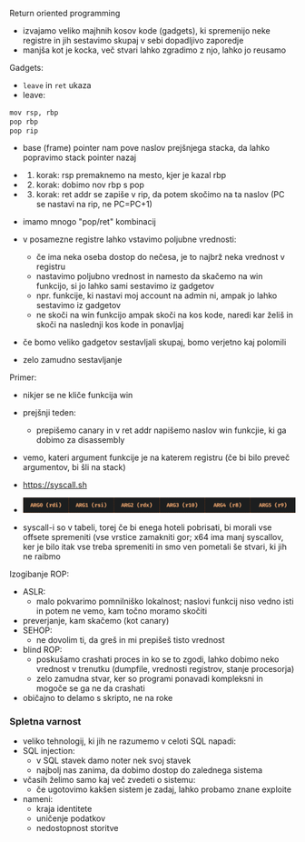 Return oriented programming
- izvajamo veliko majhnih kosov kode (gadgets), ki spremenijo neke registre in jih sestavimo skupaj v sebi dopadljivo zaporedje
- manjša kot je kocka, več stvari lahko zgradimo z njo, lahko jo reusamo

Gadgets:
- `leave` in `ret` ukaza
- leave:
```
mov rsp, rbp
pop rbp
pop rip
```
- base (frame) pointer nam pove naslov prejšnjega stacka, da lahko popravimo stack pointer nazaj
- 1. korak: rsp premaknemo na mesto, kjer je kazal rbp
- 2. korak: dobimo nov rbp s pop
- 3. korak: ret addr se zapiše v rip, da potem skočimo na ta naslov (PC se nastavi na rip, ne PC=PC+1)

- imamo mnogo "pop/ret" kombinacij
- v posamezne registre lahko vstavimo poljubne vrednosti:
	- če ima neka oseba dostop do nečesa, je to najbrž neka vrednost v registru
	- nastavimo poljubno vrednost in namesto da skačemo na win funkcijo, si jo lahko sami sestavimo iz gadgetov
	- npr. funkcije, ki nastavi moj account na admin ni, ampak jo lahko sestavimo iz gadgetov
	- ne skoči na win funkcijo ampak skoči na kos kode, naredi kar želiš in skoči na naslednji kos kode in ponavljaj

- če bomo veliko gadgetov sestavljali skupaj, bomo verjetno kaj polomili
- zelo zamudno sestavljanje

Primer:
- nikjer se ne kliče funkcija win
- prejšnji teden:
	- prepišemo canary in v ret addr napišemo naslov win funkcjie, ki ga dobimo za disassembly
- vemo, kateri argument funkcije je na katerem registru (če bi bilo preveč argumentov, bi šli na stack)
- https://syscall.sh
- ![600](../../Images3/Pasted%20image%2020250313084544.png)

- syscall-i so v tabeli, torej če bi enega hoteli pobrisati, bi morali vse offsete spremeniti (vse vrstice zamakniti gor; x64 ima manj syscallov, ker je bilo itak vse treba spremeniti in smo ven pometali še stvari, ki jih ne raibmo

Izogibanje ROP:
- ASLR:
	- malo pokvarimo pomnilniško lokalnost; naslovi funkcij niso vedno isti in potem ne vemo, kam točno moramo skočiti
- preverjanje, kam skačemo (kot canary)
- SEHOP:
	- ne dovolim ti, da greš in mi prepišeš tisto vrednost
- blind ROP:
	- poskušamo crashati proces in ko se to zgodi, lahko dobimo neko vrednost v trenutku (dumpfile, vrednosti registrov, stanje procesorja)
	- zelo zamudna stvar, ker so programi ponavadi kompleksni in mogoče se ga ne da crashati
- običajno to delamo s skripto, ne na roke

### Spletna varnost

- veliko tehnologij, ki jih ne razumemo v celoti
SQL napadi:
- SQL injection:
	- v SQL stavek damo noter nek svoj stavek
	- najbolj nas zanima, da dobimo dostop do zalednega sistema
- včasih želimo samo kaj več zvedeti o sistemu:
	- če ugotovimo kakšen sistem je zadaj, lahko probamo znane exploite
- nameni:
	- kraja identitete
	- uničenje podatkov
	- nedostopnost storitve